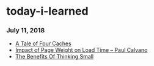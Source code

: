 # today-i-learned
### July 11, 2018 
- [A Tale of Four Caches](https://calendar.perfplanet.com/2016/a-tale-of-four-caches/) 
- [Impact of Page Weight on Load Time – Paul Calvano](https://paulcalvano.com/index.php/2018/07/02/impact-of-page-weight-on-load-time/) 
- [The Benefits Of Thinking Small](http://blog.eladgil.com/2010/10/benefits-of-thinking-small.html) 
